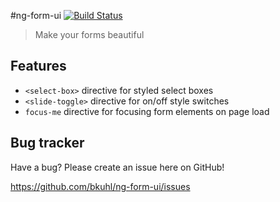 #ng-form-ui  [![Build Status](https://travis-ci.org/bkuhl/ng-form-ui.png?branch=dev)](https://travis-ci.org/bkuhl/ng-form-ui)
> Make your forms beautiful

## Features

* `<select-box>` directive for styled select boxes
* `<slide-toggle>` directive for on/off style switches
* `focus-me` directive for focusing form elements on page load

## Bug tracker

Have a bug? Please create an issue here on GitHub!

https://github.com/bkuhl/ng-form-ui/issues